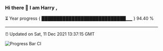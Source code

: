 ### Hi there 👋 I am Harry , 

⏳ Year progress { ████████████████████████████▁▁ } 94.40 %

---

⏰ Updated on Sat, 11 Dec 2021 13:37:15 GMT

![Progress Bar CI](https://github.com/duykhang68/duykhang68/workflows/Progress%20Bar%20CI/badge.svg)
